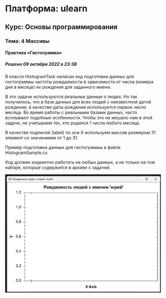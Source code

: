 # Платформа: ulearn
## Курс: Основы программирования
### Тема: 4 Массивы
#### Практика «Гистограмма»
##### Решено 09 октября 2022 в 23:38

В классе HistogramTask написан код подготовки данных для гистограммы частоты рождаемости в зависимости от числа (номера дня в месяце) их рождения для заданного имени.

В это задаче используются реальные данные о людях. Но так получилось, что в базе данных для всех людей с неизвестной датой рождения, в качестве даты рождения используется первое число месяца. Во время работы с реальными базами данных, часто всплывают подобные особенности. Чтобы это не мешало нам в этой задаче, не учитываем тех, кто родился 1 числа любого месяца.

В качестве подписей (label) по оси X используем массив размером 31 элемент со значениями от 1 до 31.

Пример подготовки данных для гистограммы в файле HistogramSample.cs

Код должен корректно работать на любых данных, а не только на том наборе, которые содержится в архиве с задачей. 

![plot](image_1.jpg)